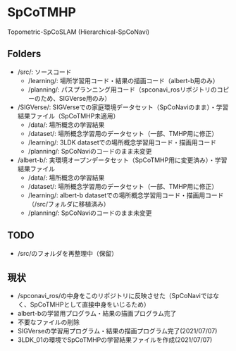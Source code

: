 # SpCoTMHP
Topometric-SpCoSLAM (Hierarchical-SpCoNavi)

## Folders
 - /src/: ソースコード
   - /learning/: 場所学習用コード・結果の描画コード（albert-b用のみ）
   - /planning/: パスプランニング用コード（spconavi_rosリポジトリのコピーのため、SIGVerse用のみ）
 - /SIGVerse/: SIGVerseでの家庭環境データセット（SpCoNaviのまま）・学習結果ファイル（SpCoTMHP未適用）
   - /data/: 場所概念の学習結果
   - /dataset/: 場所概念学習用のデータセット（一部、TMHP用に修正）
   - /learning/: 3LDK datasetでの場所概念学習用コード・描画用コード
   - /planning/: SpCoNaviのコードのまま未変更
 - /albert-b/: 実環境オープンデータセット（SpCoTMHP用に変更済み）・学習結果ファイル
   - /data/: 場所概念の学習結果
   - /dataset/: 場所概念学習用のデータセット（一部、TMHP用に修正）
   - /learning/: albert-b datasetでの場所概念学習用コード・描画用コード（/src/フォルダに移植済み）
   - /planning/: SpCoNaviのコードのまま未変更

## TODO
 - /src/のフォルダを再整理中（保留）

## 現状
 -  /spconavi_ros/の中身をこのリポジトリに反映させた（SpCoNaviではなく、SpCoTMHPとして直接中身をいじるため）
 - albert-bの学習用プログラム・結果の描画プログラム完了
 - 不要なファイルの削除
 - SIGVerseの学習用プログラム・結果の描画プログラム完了(2021/07/07)
 - 3LDK_01の環境でSpCoTMHPの学習結果ファイルを作成(2021/07/07)
